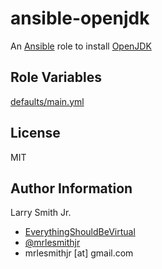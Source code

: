 # ansible-openjdk

An [Ansible](https://www.ansible.com) role to install [OpenJDK](http://openjdk.java.net/)

## Role Variables

[defaults/main.yml](defaults/main.yml)

## License

MIT

## Author Information

Larry Smith Jr.

-   [EverythingShouldBeVirtual](http://everythingshouldbevirtual.com)
-   [@mrlesmithjr](https://www.twitter.com/mrlesmithjr)
-   mrlesmithjr [at] gmail.com

